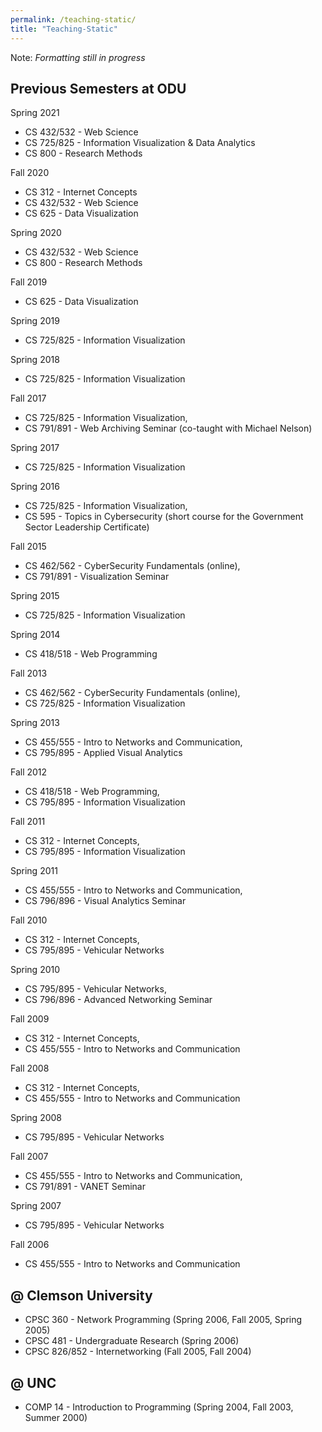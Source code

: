```yaml
---
permalink: /teaching-static/
title: "Teaching-Static"
---
```


Note: *Formatting still in progress*

## Previous Semesters at ODU

Spring 2021

* CS 432/532 - Web Science
* CS 725/825 - Information Visualization & Data Analytics
* CS 800 - Research Methods

Fall 2020

* CS 312 - Internet Concepts
* CS 432/532 - Web Science
* CS 625 - Data Visualization

Spring 2020

* CS 432/532 - Web Science
* CS 800 - Research Methods

Fall 2019

* CS 625 - Data Visualization

Spring 2019

* CS 725/825 - Information Visualization

Spring 2018

* CS 725/825 - Information Visualization

Fall 2017

* CS 725/825 - Information Visualization,
* CS 791/891 - Web Archiving Seminar (co-taught with Michael Nelson)

Spring 2017

* CS 725/825 - Information Visualization

Spring 2016

* CS 725/825 - Information Visualization,
* CS 595 - Topics in Cybersecurity (short course for the Government Sector Leadership Certificate)

Fall 2015

* CS 462/562 - CyberSecurity Fundamentals (online),
* CS 791/891 - Visualization Seminar

Spring 2015

* CS 725/825 - Information Visualization

Spring 2014

* CS 418/518 - Web Programming

Fall 2013

* CS 462/562 - CyberSecurity Fundamentals (online),
* CS 725/825 - Information Visualization

Spring 2013

* CS 455/555 - Intro to Networks and Communication,
* CS 795/895 - Applied Visual Analytics

Fall 2012

* CS 418/518 - Web Programming,
* CS 795/895 - Information Visualization

Fall 2011

* CS 312 - Internet Concepts,
* CS 795/895 - Information Visualization

Spring 2011

* CS 455/555 - Intro to Networks and Communication,
* CS 796/896 - Visual Analytics Seminar

Fall 2010

* CS 312 - Internet Concepts,
* CS 795/895 - Vehicular Networks

Spring 2010

* CS 795/895 - Vehicular Networks,
* CS 796/896 - Advanced Networking Seminar

Fall 2009

* CS 312 - Internet Concepts,
* CS 455/555 - Intro to Networks and Communication

Fall 2008

* CS 312 - Internet Concepts,
* CS 455/555 - Intro to Networks and Communication

Spring 2008

* CS 795/895 - Vehicular Networks

Fall 2007

* CS 455/555 - Intro to Networks and Communication,
* CS 791/891 - VANET Seminar

Spring 2007

* CS 795/895 - Vehicular Networks

Fall 2006

* CS 455/555 - Intro to Networks and Communication

## @ Clemson University

* CPSC 360 - Network Programming (Spring 2006, Fall 2005, Spring 2005)
* CPSC 481 - Undergraduate Research (Spring 2006)
* CPSC 826/852 - Internetworking (Fall 2005, Fall 2004)

## @ UNC

* COMP 14 - Introduction to Programming (Spring 2004, Fall 2003, Summer 2000)
